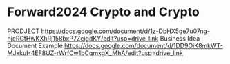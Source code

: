# Forward2024  Crypto and Crypto
PRODJECT 
https://docs.google.com/document/d/1z-DbHX5ge7u07ng-njcRGtHwKXhRj158bxP7ZcigdKY/edit?usp=drive_link
Business Idea Document Example
https://docs.google.com/document/d/1DD9OiK8mkWT-MJxkuH4EF8UZ-rWrfCw1bCqmxgX_MhA/edit?usp=drive_link
